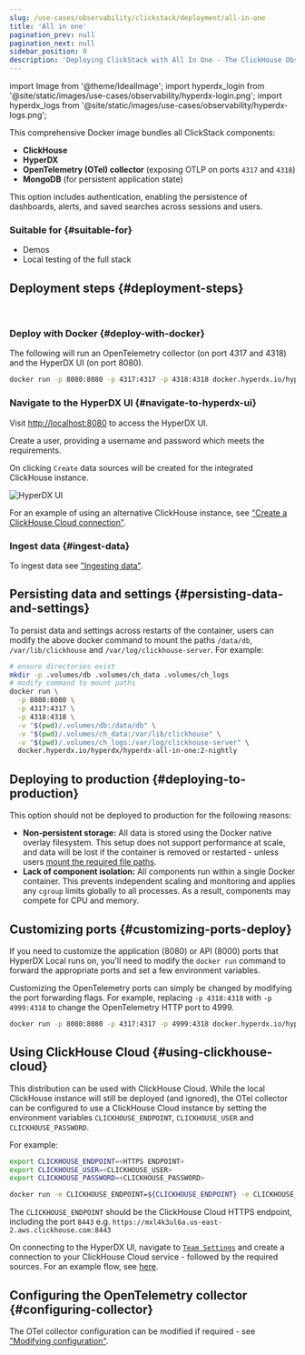 ```yaml
---
slug: /use-cases/observability/clickstack/deployment/all-in-one
title: 'All in one'
pagination_prev: null
pagination_next: null
sidebar_position: 0
description: 'Deploying ClickStack with All In One - The ClickHouse Observability Stack'
---
```


import Image from '@theme/IdealImage';
import hyperdx_login from '@site/static/images/use-cases/observability/hyperdx-login.png';
import hyperdx_logs from '@site/static/images/use-cases/observability/hyperdx-logs.png';

This comprehensive Docker image bundles all ClickStack components:

* **ClickHouse**
* **HyperDX**
* **OpenTelemetry (OTel) collector** (exposing OTLP on ports `4317` and `4318`)
* **MongoDB** (for persistent application state)

This option includes authentication, enabling the persistence of dashboards, alerts, and saved searches across sessions and users.

### Suitable for {#suitable-for}

* Demos
* Local testing of the full stack

## Deployment steps {#deployment-steps}
<br/>

<VerticalStepper headerLevel="h3">

### Deploy with Docker {#deploy-with-docker}

The following will run an OpenTelemetry collector (on port 4317 and 4318) and the HyperDX UI (on port 8080).

```bash
docker run -p 8080:8080 -p 4317:4317 -p 4318:4318 docker.hyperdx.io/hyperdx/hyperdx-all-in-one:2-nightly
```

### Navigate to the HyperDX UI {#navigate-to-hyperdx-ui}

Visit [http://localhost:8080](http://localhost:8080) to access the HyperDX UI.

Create a user, providing a username and password which meets the requirements. 

On clicking `Create` data sources will be created for the integrated ClickHouse instance.

<Image img={hyperdx_login} alt="HyperDX UI" size="lg"/>

For an example of using an alternative ClickHouse instance, see ["Create a ClickHouse Cloud connection"](/use-cases/observability/clickstack/getting-started#create-a-cloud-connection).

### Ingest data {#ingest-data}

To ingest data see ["Ingesting data"](/use-cases/observability/clickstack/ingesting-data).

</VerticalStepper>

## Persisting data and settings {#persisting-data-and-settings}

To persist data and settings across restarts of the container, users can modify the above docker command to mount the paths `/data/db`, `/var/lib/clickhouse` and `/var/log/clickhouse-server`. For example:

```bash
# ensure directories exist
mkdir -p .volumes/db .volumes/ch_data .volumes/ch_logs
# modify command to mount paths
docker run \
  -p 8080:8080 \
  -p 4317:4317 \
  -p 4318:4318 \
  -v "$(pwd)/.volumes/db:/data/db" \
  -v "$(pwd)/.volumes/ch_data:/var/lib/clickhouse" \
  -v "$(pwd)/.volumes/ch_logs:/var/log/clickhouse-server" \
  docker.hyperdx.io/hyperdx/hyperdx-all-in-one:2-nightly
```

## Deploying to production {#deploying-to-production}

This option should not be deployed to production for the following reasons:

- **Non-persistent storage:** All data is stored using the Docker native overlay filesystem. This setup does not support performance at scale, and data will be lost if the container is removed or restarted - unless users [mount the required file paths](#persisting-data-and-settings).
- **Lack of component isolation:** All components run within a single Docker container. This prevents independent scaling and monitoring and applies any `cgroup` limits globally to all processes. As a result, components may compete for CPU and memory.

## Customizing ports {#customizing-ports-deploy}

If you need to customize the application (8080) or API (8000) ports that HyperDX Local runs on, you'll need to modify the `docker run` command to forward the appropriate ports and set a few environment variables.

Customizing the OpenTelemetry ports can simply be changed by modifying the port forwarding flags. For example,  replacing `-p 4318:4318` with `-p 4999:4318` to change the OpenTelemetry HTTP port to 4999.

```bash
docker run -p 8080:8080 -p 4317:4317 -p 4999:4318 docker.hyperdx.io/hyperdx/hyperdx-all-in-one:2-nightly
```

## Using ClickHouse Cloud {#using-clickhouse-cloud}

This distribution can be used with ClickHouse Cloud. While the local ClickHouse instance will still be deployed (and ignored), the OTel collector can be configured to use a ClickHouse Cloud instance by setting the environment variables `CLICKHOUSE_ENDPOINT`, `CLICKHOUSE_USER` and `CLICKHOUSE_PASSWORD`. 

For example:

```bash
export CLICKHOUSE_ENDPOINT=<HTTPS ENDPOINT>
export CLICKHOUSE_USER=<CLICKHOUSE_USER>
export CLICKHOUSE_PASSWORD=<CLICKHOUSE_PASSWORD>

docker run -e CLICKHOUSE_ENDPOINT=${CLICKHOUSE_ENDPOINT} -e CLICKHOUSE_USER=default -e CLICKHOUSE_PASSWORD=${CLICKHOUSE_PASSWORD} -p 8080:8080 -p 4317:4317 -p 4318:4318 docker.hyperdx.io/hyperdx/hyperdx-all-in-one:2-nightly
```

The `CLICKHOUSE_ENDPOINT` should be the ClickHouse Cloud HTTPS endpoint, including the port `8443` e.g. `https://mxl4k3ul6a.us-east-2.aws.clickhouse.com:8443`

On connecting to the HyperDX UI, navigate to [`Team Settings`](http://localhost:8080/team) and create a connection to your ClickHouse Cloud service - followed by the required sources. For an example flow, see [here](/use-cases/observability/clickstack/getting-started#create-a-cloud-connection).

## Configuring the OpenTelemetry collector {#configuring-collector}

The OTel collector configuration can be modified if required - see ["Modifying configuration"](/use-cases/observability/clickstack/ingesting-data/otel-collector#modifying-otel-collector-configuration).

